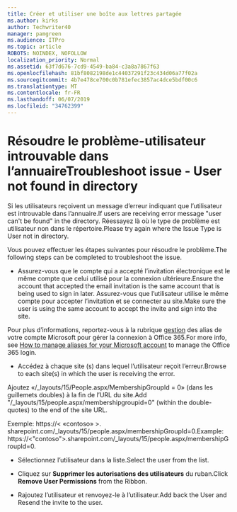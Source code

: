 ```yaml
---
title: Créer et utiliser une boîte aux lettres partagée
ms.author: kirks
author: Techwriter40
manager: pamgreen
ms.audience: ITPro
ms.topic: article
ROBOTS: NOINDEX, NOFOLLOW
localization_priority: Normal
ms.assetid: 63f7d676-7cd9-4549-ba84-c3a8a7867f63
ms.openlocfilehash: 81bf8082198de1c44037291f23c434d06a77f02a
ms.sourcegitcommit: 4b7e478ce700c0b781efec3857ac4dce5bdf00c6
ms.translationtype: MT
ms.contentlocale: fr-FR
ms.lasthandoff: 06/07/2019
ms.locfileid: "34762399"
---
```

# <a name="troubleshoot-issue---user-not-found-in-directory"></a><span data-ttu-id="101c8-102">Résoudre le problème-utilisateur introuvable dans l’annuaire</span><span class="sxs-lookup"><span data-stu-id="101c8-102">Troubleshoot issue - User not found in directory</span></span>

<span data-ttu-id="101c8-103">Si les utilisateurs reçoivent un message d’erreur indiquant que l’utilisateur est introuvable dans l’annuaire.</span><span class="sxs-lookup"><span data-stu-id="101c8-103">If users are receiving error message "user can't be found" in the directory.</span></span> <span data-ttu-id="101c8-104">Réessayez là où le type de problème est utilisateur non dans le répertoire.</span><span class="sxs-lookup"><span data-stu-id="101c8-104">Please try again where the Issue Type is User not in directory.</span></span>

<span data-ttu-id="101c8-105">Vous pouvez effectuer les étapes suivantes pour résoudre le problème.</span><span class="sxs-lookup"><span data-stu-id="101c8-105">The following steps can be completed to troubleshoot the issue.</span></span>

- <span data-ttu-id="101c8-106">Assurez-vous que le compte qui a accepté l’invitation électronique est le même compte que celui utilisé pour la connexion ultérieure.</span><span class="sxs-lookup"><span data-stu-id="101c8-106">Ensure the account that accepted the email invitation is the same account that is being used to sign in later.</span></span> <span data-ttu-id="101c8-107">Assurez-vous que l’utilisateur utilise le même compte pour accepter l’invitation et se connecter au site.</span><span class="sxs-lookup"><span data-stu-id="101c8-107">Make sure the user is using the same account to accept the invite and sign into the site.</span></span> 

<span data-ttu-id="101c8-108">Pour plus d’informations, reportez-vous à la rubrique [gestion</a> des alias de votre compte Microsoft pour gérer la connexion à Office 365](https://support.microsoft.com/help/12407/microsoft-account-how-to-manage-aliases).</span><span class="sxs-lookup"><span data-stu-id="101c8-108">For more info, see [How to manage aliases for your Microsoft account</a> to manage the Office 365 login](https://support.microsoft.com/help/12407/microsoft-account-how-to-manage-aliases).</span></span> 

- <span data-ttu-id="101c8-109">Accédez à chaque site (s) dans lequel l’utilisateur reçoit l’erreur.</span><span class="sxs-lookup"><span data-stu-id="101c8-109">Browse to each site(s) in which the user is receiving the error.</span></span> 

<span data-ttu-id="101c8-110">Ajoutez «/_layouts/15/People.aspx/MembershipGroupId = 0» (dans les guillemets doubles) à la fin de l’URL du site.</span><span class="sxs-lookup"><span data-stu-id="101c8-110">Add "/_layouts/15/people.aspx/membershipgroupid=0" (within the double-quotes) to the end of the site URL.</span></span> 

<span data-ttu-id="101c8-111">Exemple: https://< «contoso» >. sharepoint.com/_layouts/15/people.aspx/membershipGroupId=0.</span><span class="sxs-lookup"><span data-stu-id="101c8-111">Example: https://<"contoso">.sharepoint.com/_layouts/15/people.aspx/membershipGroupId=0.</span></span>

- <span data-ttu-id="101c8-112">Sélectionnez l’utilisateur dans la liste.</span><span class="sxs-lookup"><span data-stu-id="101c8-112">Select the user from the list.</span></span>

- <span data-ttu-id="101c8-113">Cliquez sur **Supprimer les autorisations des utilisateurs** du ruban.</span><span class="sxs-lookup"><span data-stu-id="101c8-113">Click **Remove User Permissions** from the Ribbon.</span></span> 
-  <span data-ttu-id="101c8-114">Rajoutez l’utilisateur et renvoyez-le à l’utilisateur.</span><span class="sxs-lookup"><span data-stu-id="101c8-114">Add back the User and Resend the invite to the user.</span></span>

